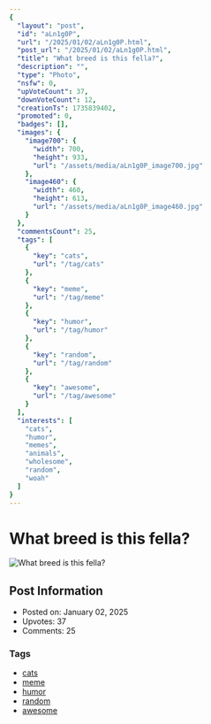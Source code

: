 ```yaml
---
{
  "layout": "post",
  "id": "aLn1g0P",
  "url": "/2025/01/02/aLn1g0P.html",
  "post_url": "/2025/01/02/aLn1g0P.html",
  "title": "What breed is this fella?",
  "description": "",
  "type": "Photo",
  "nsfw": 0,
  "upVoteCount": 37,
  "downVoteCount": 12,
  "creationTs": 1735839402,
  "promoted": 0,
  "badges": [],
  "images": {
    "image700": {
      "width": 700,
      "height": 933,
      "url": "/assets/media/aLn1g0P_image700.jpg"
    },
    "image460": {
      "width": 460,
      "height": 613,
      "url": "/assets/media/aLn1g0P_image460.jpg"
    }
  },
  "commentsCount": 25,
  "tags": [
    {
      "key": "cats",
      "url": "/tag/cats"
    },
    {
      "key": "meme",
      "url": "/tag/meme"
    },
    {
      "key": "humor",
      "url": "/tag/humor"
    },
    {
      "key": "random",
      "url": "/tag/random"
    },
    {
      "key": "awesome",
      "url": "/tag/awesome"
    }
  ],
  "interests": [
    "cats",
    "humor",
    "memes",
    "animals",
    "wholesome",
    "random",
    "woah"
  ]
}
---
```


# What breed is this fella?

![What breed is this fella?](/assets/media/aLn1g0P_image700.jpg)

## Post Information

- Posted on: January 02, 2025
- Upvotes: 37
- Comments: 25

### Tags

- [cats](/tag/cats)
- [meme](/tag/meme)
- [humor](/tag/humor)
- [random](/tag/random)
- [awesome](/tag/awesome)
